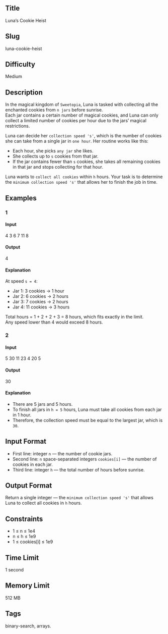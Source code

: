 ## Title

Luna’s Cookie Heist


## Slug

luna-cookie-heist

## Difficulty

Medium

## Description

In the magical kingdom of `Sweetopia`, Luna is tasked with collecting all the enchanted cookies from `n jars` before sunrise.  
Each jar contains a certain number of magical cookies, and Luna can only collect a limited number of cookies per hour due to the jars’ magical restrictions.  

Luna can decide her `collection speed 's'`, which is the number of cookies she can take from a single jar in `one hour`. Her routine works like this:

- Each hour, she picks `any jar` she likes.  
- She collects up to `s` cookies from that jar.  
- If the jar contains fewer than `s` cookies, she takes all remaining cookies in that jar and stops collecting for that hour.  

Luna wants to `collect all cookies` within `h` hours. Your task is to determine the `minimum collection speed 's'` that allows her to finish the job in time.  


## Examples

### 1

#### Input

4
3 6 7 11
8

#### Output

4

#### Explanation

At speed `s = 4`:

- Jar 1: 3 cookies → 1 hour  
- Jar 2: 6 cookies → 2 hours  
- Jar 3: 7 cookies → 2 hours  
- Jar 4: 11 cookies → 3 hours  

Total hours = 1 + 2 + 2 + 3 = 8 hours, which fits exactly in the limit.  
Any speed lower than 4 would exceed 8 hours.

### 2

#### Input

5
30 11 23 4 20
5

#### Output

30

#### Explanation

- There are 5 jars and 5 hours.  
- To finish all jars in `h = 5` hours, Luna must take all cookies from each jar in 1 hour.  
- Therefore, the collection speed must be equal to the largest jar, which is `30`.


## Input Format  

- First line: integer `n` — the number of cookie jars.  
- Second line: `n` space-separated integers `cookies[i]` — the number of cookies in each jar.  
- Third line: integer `h` — the total number of hours before sunrise.  

## Output Format  

Return a single integer — the `minimum collection speed 's'` that allows Luna to collect all cookies in `h` hours.  



## Constraints  

- 1 ≤ n ≤ 1e4  
- n ≤ h ≤ 1e9   
- 1 ≤ cookies[i] ≤ 1e9  

## Time Limit

1 second

## Memory Limit

512 MB

## Tags

binary-search, arrays. 
